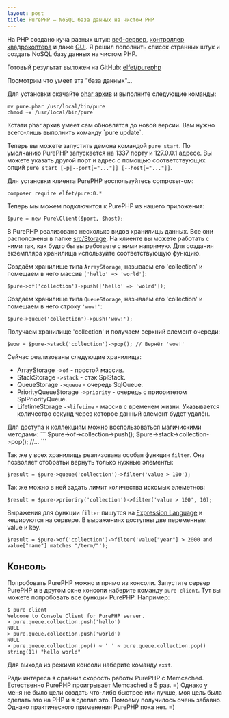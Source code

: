 ```yaml
---
layout: post
title: PurePHP — NoSQL база данных на чистом PHP
---
```


На PHP создано куча разных штук: [веб-сервер](http://nanoweb.si.kz/), [контроллер квадрокоптера](https://github.com/jolicode/php-ar-drone) и даже [GUI](http://gtk.php.net/). 
Я решил пополнить список странных штук и создать NoSQL базу данных на чистом PHP.

Готовый результат выложен на GitHub: [elfet/purephp](https://github.com/elfet/purephp)

Посмотрим что умеет эта "база данных"...

<!--more-->

Для установки скачайте [phar архив](http://elfet.ru/purephp/pure.phar) и выполните следующие команды:

```
mv pure.phar /usr/local/bin/pure
chmod +x /usr/local/bin/pure
```

<div class="info">
Кстати phar архив умеет сам обновлятся до новой версии. Вам нужно всего-лишь выполнить команду `pure update`.
</div>

Теперь вы можете запустить демона командой `pure start`. По умолчанию PurePHP запускается на 1337 порту и 127.0.0.1 адресе. 
Вы можете указать другой порт и адрес с помощью соответствующих опций `pure start [-p|--port[="..."]] [--host[="..."]]`.

Для установки клиента PurePHP воспользуйтесь composer-ом: 

```
composer require elfet/pure:0.*
```

Теперь мы можем подключится к PurePHP из нашего приложения:

<!-- lang: php -->
```
$pure = new Pure\Client($port, $host);
```

В PurePHP реализовано несколько видов хранилищь данных. Все они расположены в папке [src/Storage](https://github.com/elfet/purephp/tree/master/src/Storage).
На клиенте вы можете работать с ними так, как будто бы вы работаете с ними напрямую. Для создания экземпляра хранилища используйте соответствующую функцию. 

Создаём хранилище типа `ArrayStorage`, называем его 'collection' и помещаем в него массив `['hello' => 'world']`:
<!-- lang: php -->
```
$pure->of('collection')->push(['hello' => 'wolrd']);
```

Создаём хранилище типа `QueueStorage`, называем его 'collection' и помещаем в него строку `'wow!'`:
<!-- lang: php -->
```
$pure->queue('collection')->push('wow!');
```

Получаем хранилище 'collection' и получаем верхний элемент очереди:
<!-- lang: php -->
```
$wow = $pure->stack('collection')->pop(); // Вернёт 'wow!'
```

Сейчас реализованы следующие хранилища:

* ArrayStorage `->of` - простой массив.
* StackStorage `->stack` - стэк SplStack.
* QueueStorage `->queue` - очередь SqlQueue.
* PriorityQueueStorage `->priority` - очередь с приоритетом SplPriorityQueue.
* LifetimeStorage `->lifetime` - массив с временем жизни. Указывается количество секунд через которое данный элемент будет удалён.

<div class="info">
Для доступа к коллекциям можно воспользоваться магичискими методами:
<!-- lang: php -->
```
$pure->of->collection->push();
$pure->stack->collection->pop();
//...
```
</div>

Так же у всех хранилищь реализована особая функция `filter`. Она позволяет отобратьи вернуть только нужные элементы:
<!-- lang: php -->
```
$result = $pure->queue('collection')->filter('value > 100');
```

Так же можно в ней задать лимит количества искомых элеметнов:
<!-- lang: php -->
```
$result = $pure->prioriry('collection')->filter('value > 100', 10);
```

Выражения для функции `filter` пишутся на [Expression Language](http://symfony.com/doc/current/components/expression_language/index.html) и кешируются на сервере. В выражениях доступны две переменные: value и key.
<!-- lang: php -->
```
$result = $pure->of('collection')->filter('value["year"] > 2000 and value["name"] matches "/term/"');
```

## Консоль
Попробовать PurePHP можно и прямо из консоли. Запустите сервер PurePHP и в другом окне консоли наберите команду `pure client`. 
Тут вы можете попробовать все функции PurePHP. Например:

```
$ pure client
Welcome to Console Client for PurePHP server.
> pure.queue.collection.push('hello')
NULL
> pure.queue.collection.push('world')
NULL
> pure.queue.collection.pop() ~ ' ' ~ pure.queue.collection.pop()
string(11) "hello world"
```

Для выхода из режима консоли наберите команду `exit`.

Ради интереса я сравнил скорость работы PurePHP с Memcached. Естественно PurePHP проигрывает Memcached в 5 раз. =) 
Однако у меня не было цели создать что-либо быстрее или лучше, моя цель была сделать это на PHP и я сделал это. 
Помоему получилось очень забавно. Однако практического применения PurePHP пока нет. =)

